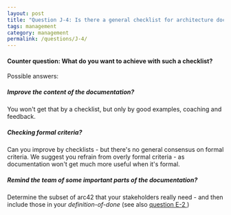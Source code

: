 ```yaml
---
layout: post
title: "Question J-4: Is there a general checklist for architecture documentation?"
tags: management
category: management
permalink: /questions/J-4/
---
```


#### Counter question: What do you want to achieve with such a checklist?

Possible answers:

##### Improve the content of the documentation?

You won't get that by a checklist, but only by good examples, coaching and feedback.

##### Checking formal criteria?

Can you improve by checklists - but there's no general consensus on formal criteria. We suggest you refrain from overly formal criteria - as documentation won't get much more useful when it's formal.

##### Remind the team of some important parts of the documentation?

Determine the subset of arc42 that your stakeholders really need - and then include those in your _definition-of-done_ (see also [question E-2 ](/questions/E-2))
